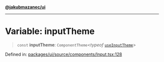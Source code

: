 [**@jakubmazanec/ui**](../README.md)

---

# Variable: inputTheme

> `const` **inputTheme**: `ComponentTheme`\<_typeof_ [`useInputTheme`](useInputTheme.md)\>

Defined in:
[packages/ui/source/components/Input.tsx:128](https://github.com/jakubmazanec/tools/blob/026d472564678641afd0039e9c07d936f221ca46/packages/ui/source/components/Input.tsx#L128)
